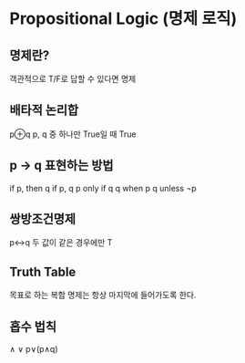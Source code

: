 # Propositional Logic (명제 로직)
## 명제란?
객관적으로 T/F로 답할 수 있다면 명제


## 배타적 논리합
p⊕q
p, q 중 하나만 True일 때  True

## p → q 표현하는 방법
if p, then q
if p, q
p only if q
q when p
q unless ¬p

## 쌍방조건명제
p↔q
두 값이 같은 경우에만 T

## Truth Table
목표로 하는 복합 명제는 항상 마지막에 들어가도록 한다.

## 흡수 법칙
∧
∨
p∨(p∧q) 

